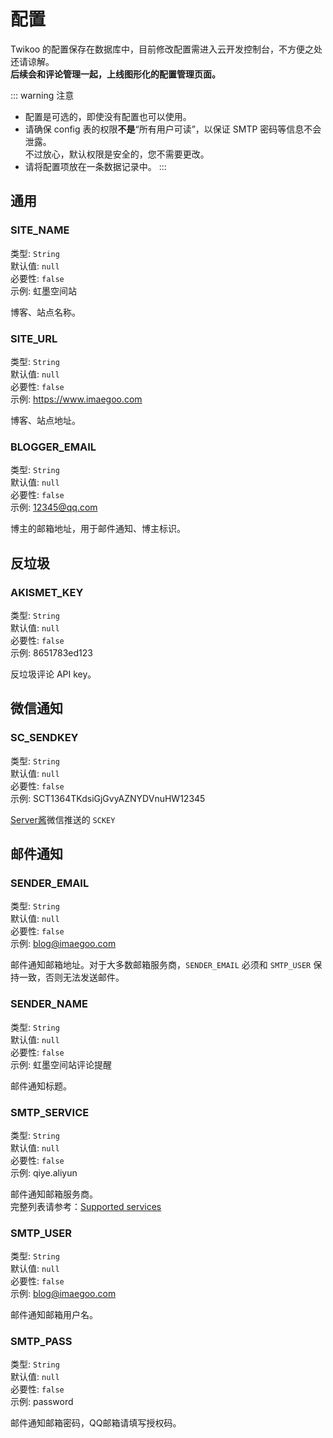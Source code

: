 # 配置

Twikoo 的配置保存在数据库中，目前修改配置需进入云开发控制台，不方便之处还请谅解。<br>
**后续会和评论管理一起，上线图形化的配置管理页面。**

::: warning 注意
* 配置是可选的，即使没有配置也可以使用。
* 请确保 config 表的权限**不是**“所有用户可读”，以保证 SMTP 密码等信息不会泄露。<br>
不过放心，默认权限是安全的，您不需要更改。
* 请将配置项放在一条数据记录中。
:::

## 通用

### SITE_NAME

类型: `String`<br>
默认值: `null`<br>
必要性: `false`<br>
示例: 虹墨空间站

博客、站点名称。

### SITE_URL

类型: `String`<br>
默认值: `null`<br>
必要性: `false`<br>
示例: https://www.imaegoo.com

博客、站点地址。

### BLOGGER_EMAIL

类型: `String`<br>
默认值: `null`<br>
必要性: `false`<br>
示例: 12345@qq.com

博主的邮箱地址，用于邮件通知、博主标识。

## 反垃圾

### AKISMET_KEY

类型: `String`<br>
默认值: `null`<br>
必要性: `false`<br>
示例: 8651783ed123

反垃圾评论 API key。

## 微信通知

### SC_SENDKEY

类型: `String`<br>
默认值: `null`<br>
必要性: `false`<br>
示例: SCT1364TKdsiGjGvyAZNYDVnuHW12345

[Server酱](https://sc.ftqq.com/3.version)微信推送的 `SCKEY`

## 邮件通知

### SENDER_EMAIL

类型: `String`<br>
默认值: `null`<br>
必要性: `false`<br>
示例: blog@imaegoo.com

邮件通知邮箱地址。对于大多数邮箱服务商，`SENDER_EMAIL` 必须和 `SMTP_USER` 保持一致，否则无法发送邮件。

### SENDER_NAME

类型: `String`<br>
默认值: `null`<br>
必要性: `false`<br>
示例: 虹墨空间站评论提醒

邮件通知标题。

### SMTP_SERVICE

类型: `String`<br>
默认值: `null`<br>
必要性: `false`<br>
示例: qiye.aliyun

邮件通知邮箱服务商。<br>
完整列表请参考：[Supported services](https://nodemailer.com/smtp/well-known/#supported-services)

### SMTP_USER

类型: `String`<br>
默认值: `null`<br>
必要性: `false`<br>
示例: blog@imaegoo.com

邮件通知邮箱用户名。

### SMTP_PASS

类型: `String`<br>
默认值: `null`<br>
必要性: `false`<br>
示例: password

邮件通知邮箱密码，QQ邮箱请填写授权码。

